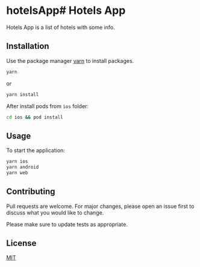 # hotelsApp# Hotels App

Hotels App is a list of hotels with some info.

## Installation

Use the package manager [yarn](https://yarnpkg.com/) to install packages.

```bash
yarn
```
or
```bash
yarn install
```
After install pods from `ios` folder:
```bash
cd ios && pod install
```

## Usage

To start the application:
```bash
yarn ios
yarn android
yarn web
```

## Contributing
Pull requests are welcome. For major changes, please open an issue first to discuss what you would like to change.

Please make sure to update tests as appropriate.

## License
[MIT](https://choosealicense.com/licenses/mit/)
